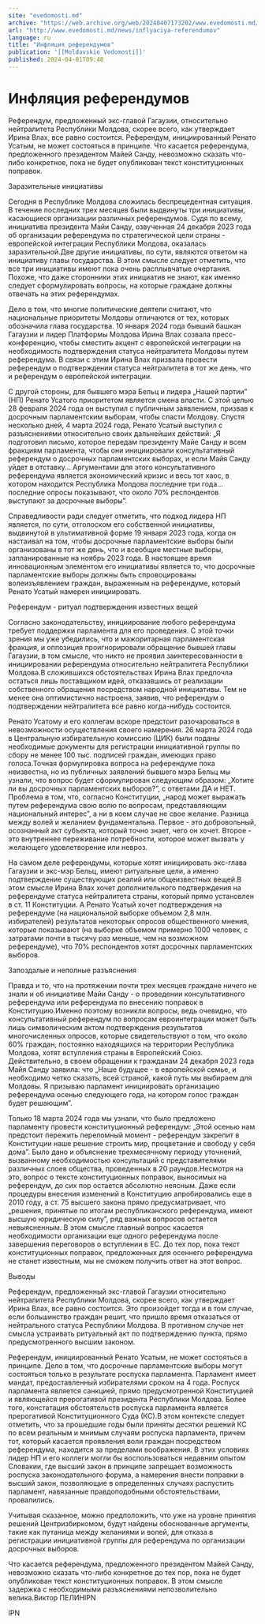 ```yaml
---
site: "evedomosti.md"
archive: "https://web.archive.org/web/20240407173202/www.evedomosti.md/news/inflyaciya-referendumov"
url: "http://www.evedomosti.md/news/inflyaciya-referendumov"
language: ru
title: "Инфляция референдумов"
publication: '[[Moldavskie Vedomosti]]'
published: 2024-04-01T09:48
---
```


# Инфляция референдумов

Референдум, предложенный экс-главой Гагаузии, относительно нейтралитета Республики Молдова, скорее всего, как утверждает Ирина Влах, все равно состоится. Референдум, инициированный Ренато Усатым, не может состояться в принципе. Что касается референдума, предложенного президентом Майей Санду, невозможно сказать что-либо конкретное, пока не будет опубликован текст конституционных поправок.

Заразительные инициативы

Сегодня в Республике Молдова сложилась беспрецедентная ситуация. В течение последних трех месяцев были выдвинуты три инициативы, касающиеся организации различных референдумов. Судя по всему, инициатива президента Майи Санду, озвученная 24 декабря 2023 года об организации референдума по стратегической цели страны - европейской интеграции Республики Молдова, оказалась заразительной.Две другие инициативы, по сути, являются ответом на инициативу главы государства. В этом смысле следует отметить, что все три инициативы имеют пока очень расплывчатые очертания. Похоже, что даже сторонники этих инициатив не знают, как именно следует сформулировать вопросы, на которые граждане должны отвечать на этих референдумах.

Дело в том, что многие политические деятели считают, что национальные приоритеты Молдовы отличаются от тех, которых обозначила глава государства. 10 января 2024 года бывший башкан Гагаузии и лидер Платформы Молдова Ирина Влах созвала пресс-конференцию, чтобы сместить акцент с европейской интеграции на необходимость подтверждения статуса нейтралитета Молдовы путем референдума. В связи с этим Ирина Влах призвала провести референдум о подтверждении статуса нейтралитета в тот же день, что и референдум о европейской интеграции.

С другой стороны, для бывшего мэра Бельц и лидера „Нашей партии” (НП) Ренато Усатого приоритетом является смена власти. С этой целью 28 февраля 2024 года он выступил с публичным заявлением, призвав к досрочным парламентским выборам, чтобы спасти Молдову. Спустя несколько дней, 4 марта 2024 года, Ренато Усатый выступил с разъяснениями относительно своих дальнейших действий: „Я подготовил письмо, которое передам президенту Майе Санду и всем фракциям парламента, чтобы они инициировали консультативный референдум о досрочных парламентских выборах, и если Майя Санду уйдет в отставку... Аргументами для этого консультативного референдума является экономический кризис и весь тот хаос, в котором находится Республика Молдова последние три года... последние опросы показывают, что около 70% респондентов выступают за досрочные выборы”.

Справедливости ради следует отметить, что подход лидера НП является, по сути, отголоском его собственной инициативы, выдвинутой в ультимативной форме 19 января 2023 года, когда он настаивал на том, чтобы досрочные парламентские выборы были организованы в тот же день, что и всеобщие местные выборы, запланированные на ноябрь 2023 года. В настоящее время инновационным элементом его инициативы является то, что досрочные парламентские выборы должны быть спровоцированы волеизъявлением граждан, выраженным на референдуме, который Ренато Усатый намерен инициировать.

Референдум - ритуал подтверждения известных вещей

Согласно законодательству, инициирование любого референдума требует поддержки парламента для его проведения. С этой точки зрения мы уже убедились, что и мажоритарная парламентская фракция, и оппозиция проигнорировали обращение бывшей главы Гагаузии, в том смысле, что никто не проявил заинтересованности в инициировании референдума относительно нейтралитета Республики Молдова.В сложившихся обстоятельствах Ирина Влах предпочла остаться лишь поставщиком идей, отказавшись от реализации собственного обращения посредством народной инициативы. Тем не менее она оптимистично настроена, заявив, что референдум о подтверждении нейтралитета все равно когда-нибудь состоится.

Ренато Усатому и его коллегам вскоре предстоит разочароваться в невозможности осуществления своего намерения. 26 марта 2024 года в Центральную избирательную комиссию (ЦИК) были поданы необходимые документы для регистрации инициативной группы по сбору не менее 100 тыс. подписей граждан, имеющих право голоса.Точная формулировка вопроса на референдуме пока неизвестна, но из публичных заявлений бывшего мэра Бельц мы узнали, что вопрос будет сформулирован следующим образом: „Хотите ли вы досрочных парламентских выборов?”, с ответами ДА и НЕТ. Проблема в том, что, согласно Конституции, „народ может выражать путем референдума свою волю по вопросам, представляющим национальный интерес”, а ни в коем случае не свое желание. Разница между волей и желанием фундаментальна. Первое - это добровольный, осознанный акт субъекта, который точно знает, чего он хочет. Второе - это внутреннее переживание потребности, которое может вызвать у желающего удовлетворение или невроз.

На самом деле референдумы, которые хотят инициировать экс-глава Гагаузии и экс-мэр Бельц, имеют ритуальные цели, а именно подтверждение существующих реалий или общеизвестных вещей.В этом смысле Ирина Влах хочет дополнительного подтверждения на референдуме статуса нейтралитета страны, который прямо установлен в ст. 11 Конституции. А Ренато Усатый хочет подтверждения на референдуме (на национальной выборке объемом 2,8 млн. избирателей) результатов некоторых опросов общественного мнения, которые показывают (на выборке объемом примерно 1000 человек, с затратами почти в тысячу раз меньше, чем на возможном референдуме), что 70% респондентов хотят досрочных парламентских выборов.

Запоздалые и неполные разъяснения

Правда и то, что на протяжении почти трех месяцев граждане ничего не знали и об инициативе Майи Санду - о проведении консультативного референдума или референдума по внесению поправок в Конституцию.Именно поэтому возникли вопросы, ведь очевидно, что консультативный референдум по вопросам евроинтеграции может быть лишь символическим актом подтверждения результатов многочисленных опросов, которые свидетельствуют о том, что около 60% граждан, постоянно находящихся на территории Республика Молдова, хотят вступления страны в Европейский Союз. Действительно, в своем обращении к гражданам 24 декабря 2023 года Майя Санду заявила: что „Наше будущее - в европейской семье, и необходимо четко сказать, всей страной, какой путь мы выбираем для Молдовы. Я призываю парламент инициировать организацию референдума осенью следующего года, на котором голос граждан будет решающим”.

Только 18 марта 2024 года мы узнали, что было предложено парламенту провести конституционный референдум: „Этой осенью нам предстоит пережить переломный момент - референдум закрепит в Конституции наше решение строить мир, процветание и свободу у себя дома”. Было дано и объяснение трехмесячному периоду уточнений, вызванному необходимостью консультаций с представителями различных слоев общества, проведенных в 20 раундов.Несмотря на это, вопрос о тексте конституционных поправок, выносимых на референдум, до сих пор остается абсолютно неясным. Даже если процедуры внесения изменений в Конституцию апробировались еще в 2010 году, а ст. 75 высшего закона прямо предусматривает, что „решения, принятые по итогам республиканского референдума, имеют высшую юридическую силу”, ряд важных вопросов остается невыясненным. В этом смысле главный вопрос касается необходимости организации еще одного референдума после завершения переговоров о вступлении в ЕС. До тех пор, пока текст конституционных поправок, предложенных для осеннего референдума не станет известным, мы не сможем получить ответ на этот вопрос.

Выводы

Референдум, предложенный экс-главой Гагаузии относительно нейтралитета Республики Молдова, скорее всего, как утверждает Ирина Влах, все равно состоится. Это произойдет тогда и в том случае, если большинство граждан решит, что пришло время отказаться от нейтрального статуса Республики Молдова. В противном случае нет смысла устраивать ритуальный акт по подтверждению пункта, прямо предусмотренного высшим законом.

Референдум, инициированный Ренато Усатым, не может состояться в принципе. Дело в том, что досрочные парламентские выборы могут состояться только в результате роспуска парламента. Парламент имеет мандат, предоставленный избирателями сроком на 4 года. Роспуск парламента является санкцией, прямо предусмотренной Конституцией и являющейся прерогативой президента Республики Молдова. Более того, констатация обстоятельств роспуска парламента является прерогативой Конституционного Суда (КС).В этом контексте следует отметить, что за прошедшие годы были приняты десятки решений КС по всем реальным и мнимым случаям роспуска парламента, причем тот, который касается проявления воли граждан посредством референдума, находится за пределами воображения. В этих условиях лидер НП и его коллеги могли бы воспользоваться недавним опытом Словакии, где высший закон в принципе запрещает возможность роспуска законодательного форума, а намерения внести поправки в высший закон, позволяющие в определенных случаях распустить парламент, навязанные правдоподобными обстоятельствами, провалились.

Учитывая сказанное, можно предположить, что уже на уровне принятия решений Центризбиркомом, будут найдены обоснованные аргументы, такие как путаница между желаниями и волей, для отказа в регистрации инициативной группы для референдума по организации досрочных выборов.

Что касается референдума, предложенного президентом Майей Санду, невозможно сказать что-либо конкретное до тех пор, пока не будет опубликован текст конституционных поправок. В этом смысле задержка с необходимыми разъяснениями непозволительно велика.Виктор ПЕЛИНIPN

IPN